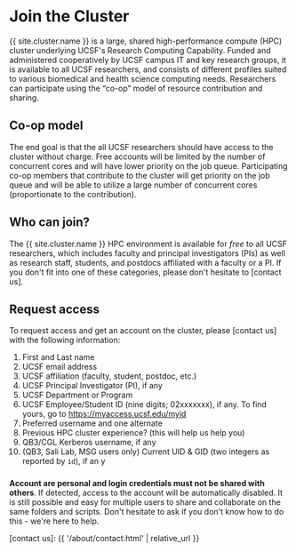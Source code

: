 # Join the Cluster

{{ site.cluster.name }} is a large, shared high-performance compute (HPC) cluster underlying UCSF's Research Computing Capability. Funded and administered cooperatively by UCSF campus IT and key research groups, it is available to all UCSF researchers, and consists of different profiles suited to various biomedical and health science computing needs. Researchers can participate using the “co-op” model of resource contribution and sharing.


## Co-op model

The end goal is that the all UCSF researchers should have access to the cluster without charge.  Free accounts will be limited by the number of concurrent cores and will have lower priority on the job queue.  Participating co-op members that contribute to the cluster will get priority on the job queue and will be able to utilize a large number of concurrent cores (proportionate to the contribution).


## Who can join?

The {{ site.cluster.name }} HPC environment is available for _free_ to all UCSF researchers, which includes faculty and principal investigators (PIs) as well as research staff, students, and postdocs affiliated with a faculty or a PI.  If you don't fit into one of these categories, please don't hesitate to [contact us].

## Request access

To request access and get an account on the cluster, please [contact us] with the following information:

1. First and Last name
2. UCSF email address
3. UCSF affiliation (faculty, student, postdoc, etc.)
4. UCSF Principal Investigator (PI), if any
5. UCSF Department or Program
6. UCSF Employee/Student ID (nine digits; 02xxxxxxx), if any. To find yours, go to <https://myaccess.ucsf.edu/myid>
7. Preferred username and one alternate
8. Previous HPC cluster experience? (this will help us help you)
9. QB3/CGL Kerberos username, if any
10. (QB3, Sali Lab, MSG users only) Current UID & GID (two integers as reported by `id`), if an
y
<div class="alert alert-danger" role="alert" style="margin-top: 3ex">
<strong>Account are personal and login credentials must not be shared with others</strong>. If detected, access to the account will be automatically disabled.  It is still possible and easy for multiple users to share and collaborate on the same folders and scripts.  Don't hesitate to ask if you don't know how to do this - we're here to help.
</div>

[contact us]: {{ '/about/contact.html' | relative_url }}
